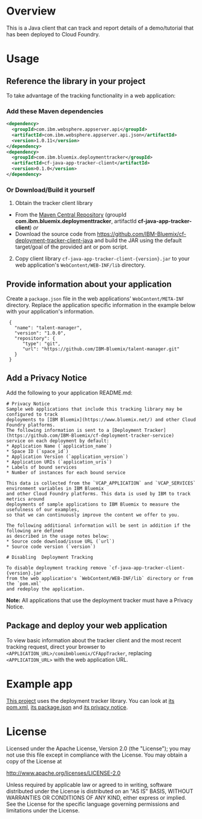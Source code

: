 # Overview

This is a Java client that can track and report details of a demo/tutorial that has been deployed to Cloud Foundry.

# Usage

## Reference the library in your project

To take advantage of the tracking functionality in a web application:

### Add these Maven dependencies

  ```xml
  <dependency>
    <groupId>com.ibm.websphere.appserver.api</groupId>
    <artifactId>com.ibm.websphere.appserver.api.json</artifactId>
    <version>1.0.11</version>
  </dependency>
  <dependency>
    <groupId>com.ibm.bluemix.deploymenttracker</groupId>
    <artifactId>cf-java-app-tracker-client</artifactId>
    <version>0.1.0</version>
  </dependency>
  ```

### Or Download/Build it yourself

1. Obtain the tracker client library
  * From the [Maven Central Repository](http://search.maven.org/#search|ga|1|g%3A%22com.ibm.bluemix.deploymenttracker%22%20AND%20a%3A%22cf-java-app-tracker-client%22) (groupId **com.ibm.bluemix.deploymenttracker**, artifactId **cf-java-app-tracker-client**) *or*
 * Download the source code from https://github.com/IBM-Bluemix/cf-deployment-tracker-client-java and build the JAR using the default target/goal of the provided ant or pom script.
2. Copy client library `cf-java-app-tracker-client-{version}.jar` to your web application's `WebContent/WEB-INF/lib` directory.

## Provide information about your application

Create a `package.json` file in the web applications' `WebContent/META-INF` directory.
Replace the application specific information in the example below with your application's information.

  ````
   {
     "name": "talent-manager",
     "version": "1.0.0",
     "repository": {
        "type": "git",
        "url": "https://github.com/IBM-Bluemix/talent-manager.git"
     }
   }
  ````

## Add a Privacy Notice

Add the following to your application README.md:

```
# Privacy Notice
Sample web applications that include this tracking library may be configured to track
deployments to [IBM Bluemix](https://www.bluemix.net/) and other Cloud Foundry platforms.
The following information is sent to a [Deployment Tracker](https://github.com/IBM-Bluemix/cf-deployment-tracker-service)
service on each deployment by default:
* Application Name (`application_name`)
* Space ID (`space_id`)
* Application Version (`application_version`)
* Application URIs (`application_uris`)
* Labels of bound services
* Number of instances for each bound service

This data is collected from the `VCAP_APPLICATION` and `VCAP_SERVICES` environment variables in IBM Bluemix 
and other Cloud Foundry platforms. This data is used by IBM to track metrics around 
deployments of sample applications to IBM Bluemix to measure the usefulness of our examples,
so that we can continuously improve the content we offer to you. 

The following additional information will be sent in addition if the following are defined
as described in the usage notes below:
* Source code download/issue URL (`url`)
* Source code version (`version`)

# Disabling  Deployment Tracking

To disable deployment tracking remove `cf-java-app-tracker-client-{version}.jar`
from the web application's `WebContent/WEB-INF/lib` directory or from the `pom.xml`
and redeploy the application.
```

**Note:** All applications that use the deployment tracker must have a Privacy Notice.

## Package and deploy your web application

To view basic information about the tracker client and the most recent
tracking request, direct your browser to `<APPLICATION_URL>/comibmbluemix/CFAppTracker`,
replacing `<APPLICATION_URL>` with the web application URL.

# Example app

[This project](https://github.com/IBM-Bluemix/local-liberty-tutorial) uses the deployment tracker library.
You can look at [its pom.xml](https://github.com/IBM-Bluemix/local-liberty-tutorial/blob/master/pom.xml),
[its package.json](https://github.com/IBM-Bluemix/local-liberty-tutorial/blob/master/src/main/webapp/META-INF/package.json)
and [its privacy notice](https://github.com/IBM-Bluemix/local-liberty-tutorial#privacy-notice).

# License

Licensed under the Apache License, Version 2.0 (the "License"); you may not use this file except in compliance with the License. You may obtain a copy of the License at

http://www.apache.org/licenses/LICENSE-2.0

Unless required by applicable law or agreed to in writing, software distributed under the License is distributed on an "AS IS" BASIS, WITHOUT WARRANTIES OR CONDITIONS OF ANY KIND, either express or implied. See the License for the specific language governing permissions and limitations under the License.
